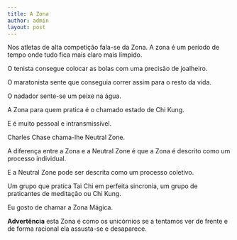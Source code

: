```yaml
---
title: A Zona
author: admin
layout: post
---
```

Nos atletas de alta competição fala-se da Zona. A zona é um período de tempo onde tudo fica mais claro mais límpido.

O tenista consegue colocar as bolas com uma precisão de joalheiro.

O maratonista sente que conseguia correr assim para o resto da vida.

O nadador sente-se um peixe na água.

A Zona para quem pratica é o chamado estado de Chi Kung.

E é muito pessoal e intransmissível.

Charles Chase chama-lhe Neutral Zone.

A diferença entre a Zona e a Neutral Zone é que a Zona é descrito como um processo individual.

E a Neutral Zone pode ser descrita como um processo coletivo.

Um grupo que pratica Tai Chi em perfeita sincronia, um grupo de praticantes de meditação ou Chi Kung.

Eu gosto de chamar a Zona Mágica.

**Advertência** esta Zona é como os unicórnios se a tentamos ver de frente e de forma racional ela assusta-se e desaparece.